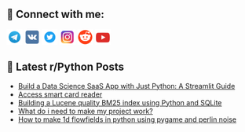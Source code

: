## 🔎 Connect with me:
[<img src="https://github.com/bullbesh/bullbesh/blob/main/images/Telegram.png" width="32" height="32" />](https://t.me/bullbesh)
[<img src="https://github.com/bullbesh/bullbesh/blob/main/images/VK.png" width="32" height="32" />](https://vk.com/bullbesh)
[<img src="https://github.com/bullbesh/bullbesh/blob/main/images/Twitter.png" width="32" height="32" />](https://twitter.com/bullbesh1)
[<img src="https://github.com/bullbesh/bullbesh/blob/main/images/Instagram.png" width="32" height="32" />](https://www.instagram.com/bullbesh)
[<img src="https://github.com/bullbesh/bullbesh/blob/main/images/Reddit.png" width="32" height="32" />](https://www.reddit.com/user/bullbesh)
[<img src="https://github.com/bullbesh/bullbesh/blob/main/images/YouTube.png" width="32" height="32" />](https://www.youtube.com/channel/UCtfjRs6uzgq5mfm8S06WTcg)

## 📕 Latest r/Python Posts
<!-- BLOG-POST-LIST:START -->
- [Build a Data Science SaaS App with Just Python: A Streamlit Guide](https://www.reddit.com/r/Python/comments/173qcwe/build_a_data_science_saas_app_with_just_python_a/)
- [Access smart card reader](https://www.reddit.com/r/Python/comments/173q8eq/access_smart_card_reader/)
- [Building a Lucene quality BM25 index using Python and SQLite](https://www.reddit.com/r/Python/comments/173pvzl/building_a_lucene_quality_bm25_index_using_python/)
- [What do i need to make my project work?](https://www.reddit.com/r/Python/comments/173o93i/what_do_i_need_to_make_my_project_work/)
- [How to make 1d flowfields in python using pygame and perlin noise](https://www.reddit.com/r/Python/comments/173ntcn/how_to_make_1d_flowfields_in_python_using_pygame/)
<!-- BLOG-POST-LIST:END -->
